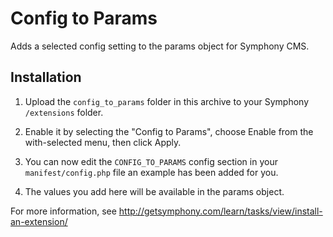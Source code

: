 # Config to Params
Adds a selected config setting to the params object for Symphony CMS.

## Installation

1. Upload the `config_to_params` folder in this archive to your Symphony `/extensions` folder.

2. Enable it by selecting the "Config to Params", choose Enable from the with-selected menu, then click Apply.

3. You can now edit the `CONFIG_TO_PARAMS` config section in your `manifest/config.php` file an example has been added for you.

4. The values you add here will be available in the params object.

For more information, see <http://getsymphony.com/learn/tasks/view/install-an-extension/>